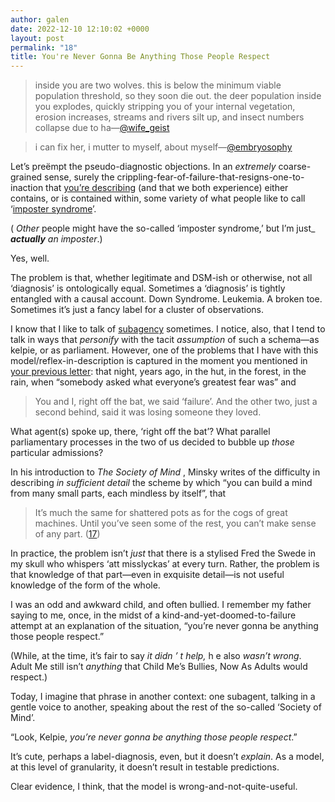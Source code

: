 ```yaml
---
author: galen
date: 2022-12-10 12:10:02 +0000
layout: post
permalink: "18"
title: You're Never Gonna Be Anything Those People Respect
---
```



> inside you are two wolves. this is below the minimum viable population
threshold, so they soon die out. the deer population inside you explodes,
quickly stripping you of your internal vegetation, erosion increases, streams
and rivers silt up, and insect numbers collapse due to
ha—[@wife_geist](https://twitter.com/wife_geist/status/1560018586227318784?s=46&t=NDiWtkj33krBig4KW3ZI8g)

> i can fix her, i mutter to myself, about
myself—[@embryosophy](https://twitter.com/embryosophy/status/1497409936392740865?s=46&t=NDiWtkj33krBig4KW3ZI8g)

Let’s preëmpt the pseudo-diagnostic objections. In an _extremely_ coarse-
grained sense, surely the crippling-fear-of-failure-that-resigns-one-to-
inaction that [you’re describing](https://angst.blog/17) (and that we both
experience) either contains, or is contained within, some variety of what
people like to call ‘[imposter
syndrome](https://paulineroseclance.com/pdf/IPTestandscoring.pdf)’.

( _Other_ people might have the so-called ‘imposter syndrome,’ but I’m
just_ **_actually_** _an imposter_.)

Yes, well.

The problem is that, whether legitimate and DSM-ish or otherwise, not all
‘diagnosis’ is ontologically equal. Sometimes a ‘diagnosis’ is tightly
entangled with a causal account. Down Syndrome. Leukemia. A broken toe.
Sometimes it’s just a fancy label for a cluster of observations.

I know that I like to talk of [subagency](https://angst.blog/4) sometimes. I
notice, also, that I tend to talk in ways that _personify_ with the tacit
_assumption_ of such a schema—as kelpie, or as parliament. However, one of the
problems that I have with this model/reflex-in-description is captured in the
moment you mentioned in [your previous letter](https://angst.blog/17): that
night, years ago, in the hut, in the forest, in the rain, when “somebody asked
what everyone’s greatest fear was” and

> You and I, right off the bat, we said ‘failure’. And the other two, just a
second behind, said it was losing someone they loved.

What agent(s) spoke up, there, ‘right off the bat’? What parallel
parliamentary processes in the two of us decided to bubble up _those_
particular admissions?

In his introduction to _The Society of Mind_ , Minsky writes of the difficulty
in describing _in sufficient detail_ the scheme by which “you can build a mind
from many small parts, each mindless by itself”, that

> It’s much the same for shattered pots as for the cogs of great machines.
Until you’ve seen some of the rest, you can’t make sense of any part.
([17](https://www.worldcat.org/isbn/9780671657130))

In practice, the problem isn’t _just_ that there is a stylised Fred the Swede
in my skull who whispers ‘att misslyckas’ at every turn. Rather, the problem
is that knowledge of that part—even in exquisite detail—is not useful
knowledge of the form of the whole.

I was an odd and awkward child, and often bullied. I remember my father saying
to me, once, in the midst of a kind-and-yet-doomed-to-failure attempt at an
explanation of the situation, “you’re never gonna be anything those people
respect.”

(While, at the time, it’s fair to say _it didn_ _’_ _t help,_ h e also _wasn’t
wrong_. Adult Me still isn’t _anything_ that Child Me’s Bullies, Now As Adults
would respect.)

Today, I imagine that phrase in another context: one subagent, talking in a
gentle voice to another, speaking about the rest of the so-called ‘Society of
Mind’.

“Look, Kelpie, _you’re never gonna be anything those people respect_.”

It’s cute, perhaps a label-diagnosis, even, but it doesn’t _explain_. As a
model, at this level of granularity, it doesn’t result in testable
predictions.

Clear evidence, I think, that the model is wrong-and-not-quite-useful.

